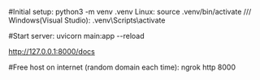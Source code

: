 #Initial setup:
python3 -m venv .venv
Linux: source .venv/bin/activate /// Windows(Visual Studio): .venv\Scripts\activate

#Start server:
uvicorn main:app --reload

http://127.0.0.1:8000/docs

#Free host on internet (random domain each time):
ngrok http 8000